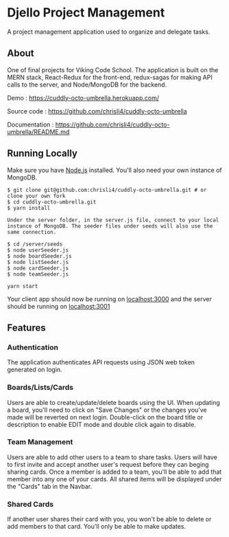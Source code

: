 # Djello Project Management

A project management application used to organize and delegate tasks.

## About

One of final projects for Viking Code School. The application is built on the MERN stack, React-Redux for the front-end, redux-sagas for making API calls to the server, and Node/MongoDB for the backend.


Demo   :   https://cuddly-octo-umbrella.herokuapp.com/

Source code   :   https://github.com/chrisli4/cuddly-octo-umbrella

Documentation :   https://github.com/chrisli4/cuddly-octo-umbrella/README.md


## Running Locally

Make sure you have [Node.js](http://nodejs.org/) installed. You'll also need your own instance of MongoDB.

```
$ git clone git@github.com:chrisli4/cuddly-octo-umbrella.git # or clone your own fork
$ cd cuddly-octo-umbrella.git
$ yarn install

Under the server folder, in the server.js file, connect to your local instance of MongoDB. The seeder files under seeds will also use the same connection.

$ cd /server/seeds
$ node userSeeder.js
$ node boardSeeder.js
$ node listSeeder.js
$ node cardSeeder.js
$ node teamSeeder.js

yarn start

```

Your client app should now be running on [localhost:3000](http://localhost:3000/) and the server should be running on [localhost:3001](http://localhost:3001/)

## Features

### Authentication

The application authenticates API requests using JSON web token generated on login. 

### Boards/Lists/Cards

Users are able to create/update/delete boards using the UI. When updating a board, you'll need to click on "Save Changes" or the changes you've made will be reverted on next login. Double-click on the board title or description to enable EDIT mode and double click again to disable.

### Team Management

Users are able to add other users to a team to share tasks. Users will have to first invite and accept another user's request before they can beging sharing cards. Once a member is added to a team, you'll be able to add that member into any one of your cards. All shared items will be displayed under the "Cards" tab in the Navbar.

### Shared Cards
If another user shares their card with you, you won't be able to delete or add members to that card. You'll only be able to make updates. 



